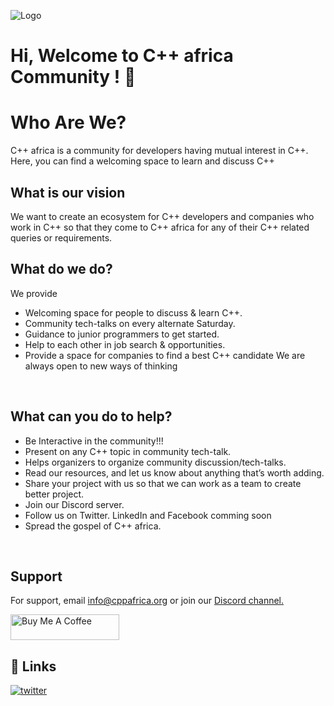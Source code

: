 ![Logo](https://drive.google.com/file/d/15hooBKbXC9Wt6fj0EBGrIwrNsTufeaXX/view)


# Hi, Welcome to C++ africa Community ! 👋 <br>

# Who Are We?

C++ africa is a community for developers having mutual interest in C++. 
Here, you can find a welcoming space to learn and discuss C++


## What is our vision

We want to create an ecosystem for C++ developers and companies who work in C++ so that they come to C++ africa for any of their C++ related queries or requirements.

## What do we do?
We provide
- Welcoming space for people to discuss & learn C++.
- Community tech-talks on every alternate Saturday.
- Guidance to junior programmers to get started.
- Help to each other in job search & opportunities.
- Provide a space for companies to find a best C++ candidate
We are always open to new ways of thinking
 <br>


## What can you do to help?

- Be Interactive in the community!!!
- Present on any C++ topic in community tech-talk.
- Helps organizers to organize community discussion/tech-talks.
- Read our resources, and let us know about anything that’s worth adding.
- Share your project with us so that we can work as a team to create better project.
- Join our Discord server.
- Follow us on Twitter. LinkedIn and Facebook comming soon
- Spread the gospel of C++ africa.
<br>

## Support

For support, email info@cppafrica.org or join our <a href="https://discord.gg/aSzjFS6Bxj"> Discord channel.</a><br><p>
<a href="https://www.buymeacoffee.com/CppAfrica" target="_blank"><img src="https://cdn.buymeacoffee.com/buttons/default-orange.png" alt="Buy Me A Coffee" height="41" width="174"></a>
<br>

## 🔗 Links

[![twitter](https://img.shields.io/badge/twitter-1DA1F2?style=for-the-badge&logo=twitter&logoColor=white)](https://twitter.com/CppAfrica)

 

